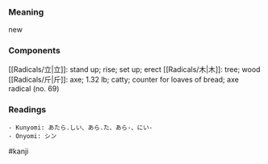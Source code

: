 ### Meaning

new

### Components

[[Radicals/立|立]]: stand up; rise; set up; erect [[Radicals/木|木]]: tree; wood [[Radicals/斤|斤]]: axe; 1.32 lb; catty; counter for loaves of bread; axe radical (no. 69)

### Readings

```
- Kunyomi: あたら.しい、あら.た、あら-、にい-
- Onyomi: シン
```

#kanji
